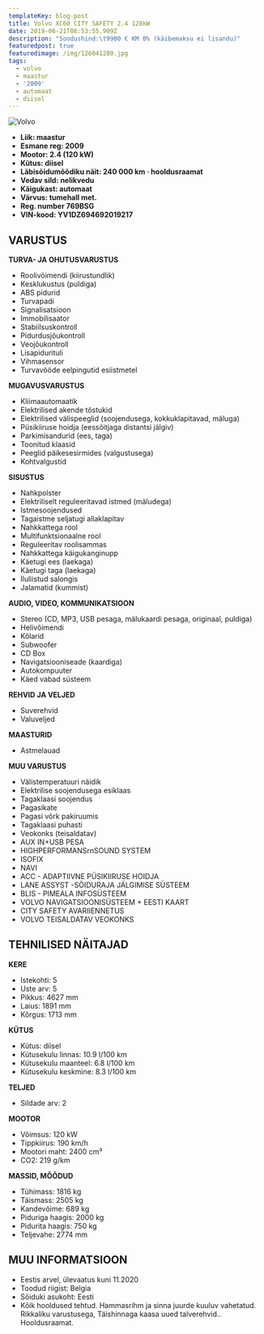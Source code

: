 ```yaml
---
templateKey: blog-post
title: Volvo XC60 CITY SAFETY 2.4 120kW
date: 2019-06-21T06:53:55.909Z
description: "Soodushind:\t9900 € KM 0% (käibemaksu ei lisandu)"
featuredpost: true
featuredimage: /img/126041280.jpg
tags:
  - volvo
  - maastur
  - '2009'
  - automaat
  - diisel
---
```

![Volvo](/img/126041280.jpg "Volvo")

* **Liik:	maastur** 
* **Esmane reg:	2009** 
* **Mootor:	2.4 (120 kW)** 
* **Kütus:	diisel** 
* **Läbisõidumõõdiku näit:	240 000 km · hooldusraamat** 
* **Vedav sild:	nelikvedu** 
* **Käigukast:	automaat** 
* **Värvus:	tumehall met.** 
* **Reg. number	769BSG** 
* **VIN-kood:	YV1DZ694692019217** 

## VARUSTUS

**TURVA- JA OHUTUSVARUSTUS**

* Roolivõimendi (kiirustundlik)
* Kesklukustus (puldiga)
* ABS pidurid
* Turvapadi
* Signalisatsioon
* Immobilisaator
* Stabiilsuskontroll
* Pidurdusjõukontroll
* Veojõukontroll
* Lisapidurituli
* Vihmasensor
* Turvavööde eelpingutid esiistmetel

**MUGAVUSVARUSTUS**

* Kliimaautomaatik
* Elektrilised akende tõstukid
* Elektrilised välispeeglid (soojendusega, kokkuklapitavad, mäluga)
* Püsikiiruse hoidja (eessõitjaga distantsi jälgiv)
* Parkimisandurid (ees, taga)
* Toonitud klaasid
* Peeglid päikesesirmides (valgustusega)
* Kohtvalgustid

**SISUSTUS**

* Nahkpolster
* Elektriliselt reguleeritavad istmed (mäludega)
* Istmesoojendused
* Tagaistme seljatugi allaklapitav
* Nahkkattega rool
* Multifunktsionaalne rool
* Reguleeritav roolisammas
* Nahkkattega käigukanginupp
* Käetugi ees (laekaga)
* Käetugi taga (laekaga)
* Iluliistud salongis
* Jalamatid (kummist)

**AUDIO, VIDEO, KOMMUNIKATSIOON**

* Stereo (CD, MP3, USB pesaga, mälukaardi pesaga, originaal, puldiga)
* Helivõimendi
* Kõlarid
* Subwoofer
* CD Box
* Navigatsiooniseade (kaardiga)
* Autokompuuter
* Käed vabad süsteem

**REHVID JA VELJED**

* Suverehvid
* Valuveljed

**MAASTURID**

* Astmelauad

**MUU VARUSTUS**

* Välistemperatuuri näidik
* Elektrilise soojendusega esiklaas
* Tagaklaasi soojendus
* Pagasikate
* Pagasi võrk pakiruumis
* Tagaklaasi puhasti
* Veokonks (teisaldatav)
* AUX IN+USB PESA
* HIGHPERFORMANSrnSOUND SYSTEM
* ISOFIX
* NAVI
* ACC - ADAPTIIVNE PÜSIKIIRUSE HOIDJA
* LANE ASSYST -SÕIDURAJA JÄLGIMISE SÜSTEEM
* BLIS - PIMEALA INFOSÜSTEEM
* VOLVO NAVIGATSIOONISÜSTEEM + EESTI KAART
* CITY SAFETY AVARIIENNETUS
* VOLVO TEISALDATAV VEOKONKS

## TEHNILISED NÄITAJAD

**KERE**

* Istekohti:	5
* Uste arv:	5
* Pikkus:	4627 mm
* Laius:	1891 mm
* Kõrgus:	1713 mm

**KÜTUS**

* Kütus:	diisel
* Kütusekulu linnas:	10.9 l/100 km
* Kütusekulu maanteel:	6.8 l/100 km
* Kütusekulu keskmine:	8.3 l/100 km

**TELJED**

* Sildade arv:	2

**MOOTOR**

* Võimsus:	120 kW
* Tippkiirus:	190 km/h
* Mootori maht:	2400 cm³
* CO2:	219 g/km

**MASSID, MÕÕDUD**

* Tühimass:	1816 kg
* Täismass:	2505 kg
* Kandevõime:	689 kg
* Piduriga haagis:	2000 kg
* Pidurita haagis:	750 kg
* Teljevahe:	2774 mm

## MUU INFORMATSIOON

* Eestis arvel, ülevaatus kuni 11.2020
* Toodud riigist: Belgia
* Sõiduki asukoht: Eesti
* Kõik hooldused tehtud. Hammasrihm ja sinna juurde kuuluv vahetatud. Rikkaliku varustusega, Täishinnaga kaasa uued talverehvid.. Hooldusraamat.
